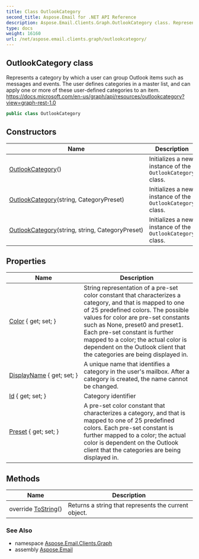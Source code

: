 ```yaml
---
title: Class OutlookCategory
second_title: Aspose.Email for .NET API Reference
description: Aspose.Email.Clients.Graph.OutlookCategory class. Represents a category by which a user can group Outlook items such as messages and events. The user defines categories in a master list and can apply one or more of these userdefined categories to an item. https//docs.microsoft.com/enus/graph/api/resources/outlookcategoryviewgraphrest1.0
type: docs
weight: 16160
url: /net/aspose.email.clients.graph/outlookcategory/
---
```

## OutlookCategory class

Represents a category by which a user can group Outlook items such as messages and events. The user defines categories in a master list, and can apply one or more of these user-defined categories to an item. https://docs.microsoft.com/en-us/graph/api/resources/outlookcategory?view=graph-rest-1.0

```csharp
public class OutlookCategory
```

## Constructors

| Name | Description |
| --- | --- |
| [OutlookCategory](outlookcategory/#constructor)() | Initializes a new instance of the `OutlookCategory` class. |
| [OutlookCategory](outlookcategory/#constructor_1)(string, CategoryPreset) | Initializes a new instance of the `OutlookCategory` class. |
| [OutlookCategory](outlookcategory/#constructor_2)(string, string, CategoryPreset) | Initializes a new instance of the `OutlookCategory` class. |

## Properties

| Name | Description |
| --- | --- |
| [Color](../../aspose.email.clients.graph/outlookcategory/color/) { get; set; } | String representation of a pre-set color constant that characterizes a category, and that is mapped to one of 25 predefined colors. The possible values for color are pre-set constants such as None, preset0 and preset1. Each pre-set constant is further mapped to a color; the actual color is dependent on the Outlook client that the categories are being displayed in. |
| [DisplayName](../../aspose.email.clients.graph/outlookcategory/displayname/) { get; set; } | A unique name that identifies a category in the user's mailbox. After a category is created, the name cannot be changed. |
| [Id](../../aspose.email.clients.graph/outlookcategory/id/) { get; set; } | Category identifier |
| [Preset](../../aspose.email.clients.graph/outlookcategory/preset/) { get; set; } | A pre-set color constant that characterizes a category, and that is mapped to one of 25 predefined colors. Each pre-set constant is further mapped to a color; the actual color is dependent on the Outlook client that the categories are being displayed in. |

## Methods

| Name | Description |
| --- | --- |
| override [ToString](../../aspose.email.clients.graph/outlookcategory/tostring/)() | Returns a string that represents the current object. |

### See Also

* namespace [Aspose.Email.Clients.Graph](../../aspose.email.clients.graph/)
* assembly [Aspose.Email](../../)


